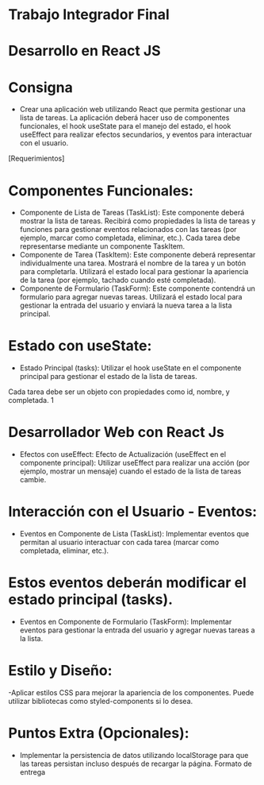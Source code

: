# Trabajo Integrador Final
# Desarrollo en React JS

# Consigna
- Crear una aplicación web utilizando React que permita gestionar una lista de tareas. La
aplicación deberá hacer uso de componentes funcionales, el hook useState para el manejo del
estado, el hook useEffect para realizar efectos secundarios, y eventos para interactuar con el
usuario.

[Requerimientos]

# Componentes Funcionales:
- Componente de Lista de Tareas (TaskList):
Este componente deberá mostrar la lista de tareas.
Recibirá como propiedades la lista de tareas y funciones para gestionar eventos
relacionados con las tareas (por ejemplo, marcar como completada, eliminar, etc.).
Cada tarea debe representarse mediante un componente TaskItem.
- Componente de Tarea (TaskItem):
Este componente deberá representar individualmente una tarea.
Mostrará el nombre de la tarea y un botón para completarla.
Utilizará el estado local para gestionar la apariencia de la tarea (por ejemplo, tachado
cuando esté completada).
- Componente de Formulario (TaskForm):
Este componente contendrá un formulario para agregar nuevas tareas.
Utilizará el estado local para gestionar la entrada del usuario y enviará la nueva tarea a
la lista principal.

# Estado con useState:
- Estado Principal (tasks):
Utilizar el hook useState en el componente principal para gestionar el estado de la lista
de tareas.

Cada tarea debe ser un objeto con propiedades como id, nombre, y completada.
1
# Desarrollador Web con React Js
- Efectos con useEffect:
Efecto de Actualización (useEffect en el componente principal):
Utilizar useEffect para realizar una acción (por ejemplo, mostrar un mensaje) cuando el
estado de la lista de tareas cambie.

# Interacción con el Usuario - Eventos:
- Eventos en Componente de Lista (TaskList):
Implementar eventos que permitan al usuario interactuar con cada tarea (marcar
como completada, eliminar, etc.).
# Estos eventos deberán modificar el estado principal (tasks).
- Eventos en Componente de Formulario (TaskForm):
Implementar eventos para gestionar la entrada del usuario y agregar nuevas tareas a
la lista.

# Estilo y Diseño:
-Aplicar estilos CSS para mejorar la apariencia de los componentes. Puede utilizar
bibliotecas como styled-components si lo desea.
# Puntos Extra (Opcionales):
- Implementar la persistencia de datos utilizando localStorage para que las tareas
persistan incluso después de recargar la página.
Formato de entrega